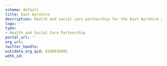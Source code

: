 ```yaml
---
schema: default
title: East Ayrshire
description: Health and social care partnership for the East Ayrshire area
logo: ''
type:
- Health and Social Care Partnership
portal_url: ''
org_url: 
twitter_handle: 
wikidata_org_qid: Q108836995
wdtk_id: 
---
```

